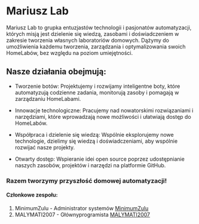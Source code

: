 # Mariusz Lab
Mariusz Lab to grupka entuzjastów technologii i pasjonatów automatyzacji, których misją jest dzielenie się wiedzą, zasobami i doświadczeniem w zakresie tworzenia własnych laboratoriów domowych. Dążymy do umożliwienia każdemu tworzenia, zarządzania i optymalizowania swoich HomeLabów, bez względu na poziom umiejętności.


## Nasze działania obejmują:

- Tworzenie botów: Projektujemy i rozwijamy inteligentne boty, które automatyzują codzienne zadania, monitorują zasoby i pomagają w zarządzaniu HomeLabami.

- Innowacje technologiczne: Pracujemy nad nowatorskimi rozwiązaniami i narzędziami, które wprowadzają nowe możliwości i ułatwiają dostęp do HomeLabów.

- Współpraca i dzielenie się wiedzą: Wspólnie eksplorujemy nowe technologie, dzielimy się wiedzą i doświadczeniami, aby wspólnie rozwijać nasze projekty.

- Otwarty dostęp: Wspieranie idei open source poprzez udostępnianie naszych zasobów, projektów i narzędzi na platformie GitHub.

### Razem tworzymy przyszłość domowej automatyzacji!


#### Członkowe zespołu:

1. MinimumZulu  - Administrator systemów     [MinimumZulu](https://github.com/MinimumZulu)
2. MALYMATI2007 - Głównyprogramista          [MALYMATI2007](https://github.com/MALYMATI2007)
